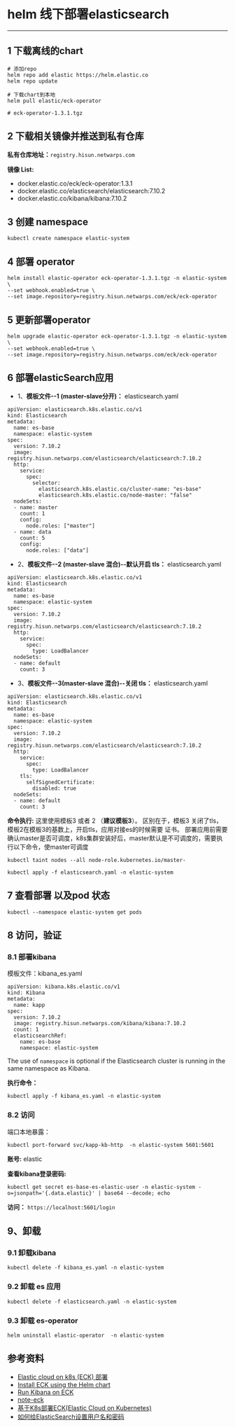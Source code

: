# helm 线下部署elasticsearch

----

## 1 下载离线的chart
```
# 添加repo
helm repo add elastic https://helm.elastic.co
helm repo update

# 下载chart到本地
helm pull elastic/eck-operator

# eck-operator-1.3.1.tgz

```

## 2  下载相关镜像并推送到私有仓库
**私有仓库地址：**`registry.hisun.netwarps.com`

**镜像 List:**

- docker.elastic.co/eck/eck-operator:1.3.1
- docker.elastic.co/elasticsearch/elasticsearch:7.10.2
- docker.elastic.co/kibana/kibana:7.10.2

## 3 创建 namespace
```
kubectl create namespace elastic-system
```

## 4 部署 operator

```
helm install elastic-operator eck-operator-1.3.1.tgz -n elastic-system  \
--set webhook.enabled=true \
--set image.repository=registry.hisun.netwarps.com/eck/eck-operator 
```

## 5 更新部署operator

```
helm upgrade elastic-operator eck-operator-1.3.1.tgz -n elastic-system  \
--set webhook.enabled=true \
--set image.repository=registry.hisun.netwarps.com/eck/eck-operator 
```

## 6 部署elasticSearch应用
- 1、**模板文件--1 (master-slave分开)：** elasticsearch.yaml

```
apiVersion: elasticsearch.k8s.elastic.co/v1
kind: Elasticsearch
metadata:
  name: es-base
  namespace: elastic-system
spec:
  version: 7.10.2
  image: registry.hisun.netwarps.com/elasticsearch/elasticsearch:7.10.2
  http:
    service:
      spec:
        selector:
          elasticsearch.k8s.elastic.co/cluster-name: "es-base"
          elasticsearch.k8s.elastic.co/node-master: "false"
  nodeSets:
  - name: master
    count: 1
    config:
      node.roles: ["master"]
  - name: data
    count: 5
    config:
      node.roles: ["data"]
```

- 2、**模板文件--2 (master-slave 混合)--默认开启 tls：** elasticsearch.yaml

```
apiVersion: elasticsearch.k8s.elastic.co/v1
kind: Elasticsearch
metadata:
  name: es-base
  namespace: elastic-system
spec:
  version: 7.10.2
  image: registry.hisun.netwarps.com/elasticsearch/elasticsearch:7.10.2
  http:
    service:
      spec:
        type: LoadBalancer
  nodeSets:
  - name: default
    count: 3

```

- 3、**模板文件--3(master-slave 混合)--关闭 tls：** elasticsearch.yaml

```
apiVersion: elasticsearch.k8s.elastic.co/v1
kind: Elasticsearch
metadata:
  name: es-base
  namespace: elastic-system
spec:
  version: 7.10.2
  image: registry.hisun.netwarps.com/elasticsearch/elasticsearch:7.10.2
  http:
    service:
      spec:
        type: LoadBalancer
    tls:
      selfSignedCertificate:
        disabled: true
  nodeSets:
  - name: default
    count: 3

```


**命令执行:** 这里使用模板3  或者 2 （**建议模板3**）。
区别在于，模板3 关闭了tls，模板2在模板3的基数上，开启tls，应用对接es的时候需要 证书。
部署应用前需要确认master是否可调度，k8s集群安装好后，master默认是不可调度的，需要执行以下命令，使master可调度   
```
kubectl taint nodes --all node-role.kubernetes.io/master-
```

```
kubectl apply -f elasticsearch.yaml -n elastic-system
```



## 7 查看部署 以及pod 状态
```
kubectl --namespace elastic-system get pods

```

## 8 访问，验证
### 8.1 部署kibana
模板文件：kibana_es.yaml

```
apiVersion: kibana.k8s.elastic.co/v1
kind: Kibana
metadata:
  name: kapp
spec:
  version: 7.10.2
  image: registry.hisun.netwarps.com/kibana/kibana:7.10.2
  count: 1
  elasticsearchRef:
    name: es-base
    namespace: elastic-system
```

The use of `namespace` is optional if the Elasticsearch cluster is running in the same namespace as Kibana.


**执行命令：**

```
kubectl apply -f kibana_es.yaml -n elastic-system
```


### 8.2 访问
端口本地暴露：

```
kubectl port-forward svc/kapp-kb-http  -n elastic-system 5601:5601
```

**账号:** elastic

**查看kibana登录密码:**
 
```
kubectl get secret es-base-es-elastic-user -n elastic-system -o=jsonpath='{.data.elastic}' | base64 --decode; echo
```


**访问：** `https://localhost:5601/login`


## 9、卸载
### 9.1 卸载kibana
```
kubectl delete -f kibana_es.yaml -n elastic-system
```

### 9.2 卸载 es 应用
```
kubectl delete -f elasticsearch.yaml -n elastic-system
```

### 9.3 卸载 es-operator
``` 
helm uninstall elastic-operator  -n elastic-system  
```

## 参考资料
- [Elastic cloud on k8s (ECK) 部署](https://github.com/elastic/cloud-on-k8s)
- [Install ECK using the Helm chart](https://www.elastic.co/guide/en/cloud-on-k8s/1.3/k8s-install-helm.html)
- [Run Kibana on ECK](https://www.elastic.co/guide/en/cloud-on-k8s/current/k8s-kibana.html)
- [note-eck](https://github.com/ss75710541/openshift-docs/blob/master/logging/openshift3.11%E4%B8%AD%E4%BD%BF%E7%94%A8ECK%E5%AE%89%E8%A3%85filebeat+elasticsearch+kibana%E6%94%B6%E9%9B%86%E6%97%A5%E5%BF%97%E5%88%9D%E6%8E%A2.md)
- [基于K8s部署ECK(Elastic Cloud on Kubernetes)](https://zhuanlan.zhihu.com/p/105453664)
- [如何给ElasticSearch设置用户名和密码](https://zhuanlan.zhihu.com/p/163337278)

